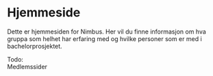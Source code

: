 # Hjemmeside

Dette er hjemmesiden for Nimbus. Her vil du finne informasjon om hva gruppa som helhet har erfaring med og hvilke personer som er med i bachelorprosjektet. 

Todo: <br>
Medlemssider
